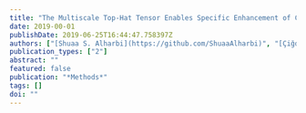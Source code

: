 ```yaml
---
title: "The Multiscale Top-Hat Tensor Enables Specific Enhancement of Curvilinear Structures in 2D and 3D Images"
date: 2019-00-01
publishDate: 2019-06-25T16:44:47.758397Z
authors: ["[Shuaa S. Alharbi](https://github.com/ShuaaAlharbi)", "[Çiğdem Sazak](https://github.com/CigdemSazak/)", "chas", "[Haifa Al-hasson](https://www.dur.ac.uk/computer.science/staff/profile/?id=13945)", "[Boguslaw Obara](https://community.dur.ac.uk/boguslaw.obara/)"]
publication_types: ["2"]
abstract: ""
featured: false
publication: "*Methods*"
tags: []
doi: ""
---
```

